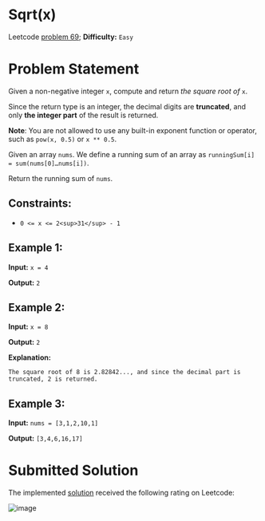 # Sqrt(x)

Leetcode [problem 69](https://leetcode.com/problems/sqrtx/); **Difficulty:** `Easy`

# Problem Statement

Given a non-negative integer `x`, compute and return _the square root of_ `x`.

Since the return type is an integer, the decimal digits are **truncated**, and only **the integer part** of the result is returned.

**Note**: You are not allowed to use any built-in exponent function or operator, such as `pow(x, 0.5)` or `x ** 0.5`.

Given an array `nums`. We define a running sum of an array as `runningSum[i] = sum(nums[0]…nums[i])`.

Return the running sum of `nums`.

## Constraints:

- `0 <= x <= 2<sup>31</sup> - 1`

## Example 1:

**Input:** `x = 4`

**Output:** `2`

## Example 2:

**Input:** `x = 8`

**Output:** `2`

**Explanation:**

```
The square root of 8 is 2.82842..., and since the decimal part is truncated, 2 is returned.
```

## Example 3:

**Input:** `nums = [3,1,2,10,1]`

**Output:** `[3,4,6,16,17]`

# Submitted Solution

The implemented [solution](solution.cpp) received the following rating on Leetcode:

![image](https://user-images.githubusercontent.com/33619581/122484678-61291c80-cfd5-11eb-8417-3fecf53bfd43.png)
